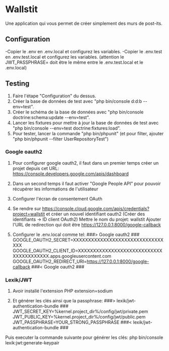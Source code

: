 
# Wallstit

Une application qui vous permet de créer simplement des murs de post-its.

## Configuration

-Copier le .env en .env.local et configurez les variables.
-Copier le .env.test en .env.test.local et configurez les variables.
(attention le JWT_PASSPHRASE= doit être le même entre le .env.test.local et le .env.local)

## Testing

1) Faire l'étape "Configuration" du dessus.
2) Créer la base de données de test avec "php bin/console d:d:b --env=test".
3) Créer le schéma de la base de données avec "php bin/console doctrine:schema:update --env=test".
4) Lancer les fixtures pour mettre à jour la base de données de test avec "php bin/console --env=test doctrine:fixtures:load".
5) Pour tester, lancer la commande "php bin/phpunit" (et pour filter, ajouter "php bin/phpunit --filter UserRepositoryTest")

### Google oauth2

1) Pour configurer google oauth2, il faut dans un premier temps créer un projet depuis cet URL:
https://console.developers.google.com/apis/dashboard

2) Dans un second temps il faut activer "Google People API" pour pouvoir récupérer les informations de l'utilisateur

3) Configurer l'écran de consentement OAuth

4) Se rendre sur https://console.cloud.google.com/apis/credentials?project=wallstit et créer un nouvel identifiant oauth2 (Créer des identifiants -> ID client OAuth2)
Mettre le nom du projet: wallstit
Ajouter l'URL de redirection qui doit être https://127.0.0.1:8000/google-callback

5) Configurer le .env.local comme tel: 
###> Google oauth2 ###
GOOGLE_OAUTH2_SECRET=XXXXXXXXXXXXXXXXXXXXXXXXXXXXXXXXX
GOOGLE_OAUTH2_CLIENT_ID=XXXXXXXXXXXXXXXXXXXXXXXXXXXXXXXXXXXXXXXX.apps.googleusercontent.com
GOOGLE_OAUTH2_REDIRECT_URI=https://127.0.0.1:8000/google-callback
###< Google oauth2 ###

### Lexik/JWT

1) Avoir installé l'extension PHP extension=sodium

2) Et générer les clés ainsi que la passphrase:
###> lexik/jwt-authentication-bundle ###
JWT_SECRET_KEY=%kernel.project_dir%/config/jwt/private.pem
JWT_PUBLIC_KEY=%kernel.project_dir%/config/jwt/public.pem
JWT_PASSPHRASE=YOUR_STRONG_PASSPHRASE
###< lexik/jwt-authentication-bundle ###

Puis executer la commande suivante pour générer les clés: php bin/console lexik:jwt:generate-keypair

